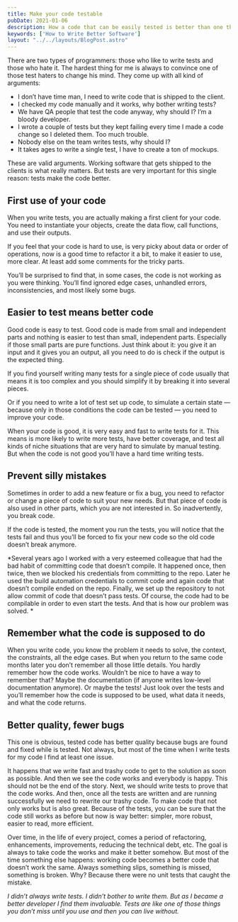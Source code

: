```yaml
---
title: Make your code testable
pubDate: 2021-01-06
description: How a code that can be easily tested is better than one that is not 
keywords: ['How to Write Better Software']
layout: "../../layouts/BlogPost.astro"
---
```


There are two types of programmers: those who like to write tests and those who hate it. 
The hardest thing for me is always to convince one of those test haters to change his mind. 
They come up with all kind of arguments:
*	I don’t have time man, I need to write code that is shipped to the client.
*	I checked my code manually and it works, why bother writing tests?
*	We have QA people that test the code anyway, why should I? I’m a bloody developer.
*	I wrote a couple of tests but they kept failing every time I made a code change so I deleted them. Too much trouble.
*	Nobody else on the team writes tests, why should I?
*	It takes ages to write a single test, I have to create a ton of mockups.

These are valid arguments. Working software that gets shipped to the clients is what really matters. But tests are very important for this single reason: tests make the code better.

## First use of your code
When you write tests, you are actually making a first client for your code. 
You need to instantiate your objects, create the data flow, call functions, and use their outputs. 

If you feel that your code is hard to use, is very picky about data or order of operations, 
now is a good time to refactor it a bit, to make it easier to use, more clear. 
At least add some comments for the tricky parts.

You’ll be surprised to find that, in some cases, the code is not working as you were thinking. 
You’ll find ignored edge cases, unhandled errors, inconsistencies, and most likely some bugs. 

## Easier to test means better code
Good code is easy to test. Good code is made from small and independent parts and nothing is easier to test than small, 
independent parts. Especially if those small parts are pure functions. Just think about it: you give it an input and it gives you an output, all you need to do is check if the output is the expected thing.

If you find yourself writing many tests for a single piece of code usually that means it is too complex and you should 
simplify it by breaking it into several pieces. 

Or if you need to write a lot of test set up code, to simulate a certain state — because only 
in those conditions the code can be tested — you need to improve your code.

When your code is good, it is very easy and fast to write tests for it. This means is more likely to write more tests, have better coverage, and test all kinds of niche situations that are very hard to simulate by manual testing. 
But when the code is not good you’ll have a hard time writing tests.  

## Prevent silly mistakes
Sometimes in order to add a new feature or fix a bug, you need to refactor or change a piece of code to suit 
your new needs. But that piece of code is also used in other parts, which you are not interested in. 
So inadvertently, you break code.

If the code is tested, the moment you run the tests, you will notice that the tests fail and thus you’ll be 
forced to fix your new code so the old code doesn’t break anymore.

*Several years ago I worked with a very esteemed colleague that had the bad habit of committing code that doesn’t 
compile. It happened once, then twice, then we blocked his credentials from committing to the repo. Later he used the build automation credentials to commit code and again code that doesn’t compile ended on the repo. 
Finally, we set up the repository to not allow commit of code that doesn’t pass tests. 
Of course, the code had to be compilable in order to even start the tests. And that is how our problem was solved. *

## Remember what the code is supposed to do
When you write code, you know the problem it needs to solve, the context, the constraints, all the edge cases. 
But when you return to the same code months later you don’t remember all those little details. 
You hardly remember how the code works. Wouldn’t be nice to have a way to remember that? Maybe the documentation 
(if anyone writes low-level documentation anymore). Or maybe the tests! Just look over the tests and you’ll remember 
how the code is supposed to be used, what data it needs, and what the code returns.

## Better quality, fewer bugs
This one is obvious, tested code has better quality because bugs are found and fixed while is tested.  Not always, but most of the time when I write tests for my code I find at least one issue. 

It happens that we write fast and trashy code to get to the solution as soon as possible. And then we see the 
code works and everybody is happy. This should not be the end of the story. Next, we should write tests to prove 
that the code works. And then, once all the tests are written and are running successfully we need to rewrite our trashy code. To make code that not only works but is also great. 
Because of the tests, you can be sure that the code still works as before but now is way better: simpler, more robust, easier to read, more efficient.

Over time, in the life of every project, comes a period of refactoring, enhancements, improvements, reducing 
the technical debt, etc. The goal is always to take code the works and make it better somehow. But most of the 
time something else happens: working code becomes a better code that doesn’t work the same. Always something slips, 
something is missed, something is broken. Why? Because there were no unit tests that caught the mistake.

*I didn’t always write tests. I didn’t bother to write them. But as I became a better developer I find them invaluable. 
Tests are like one of those things you don’t miss until you use and then you can live without.*